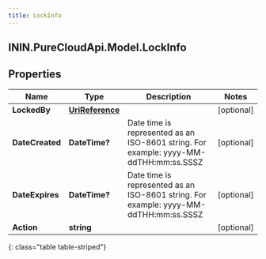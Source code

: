 ```yaml
---
title: LockInfo
---
```

## ININ.PureCloudApi.Model.LockInfo

## Properties

|Name | Type | Description | Notes|
|------------ | ------------- | ------------- | -------------|
| **LockedBy** | [**UriReference**](UriReference.html) |  | [optional] |
| **DateCreated** | **DateTime?** | Date time is represented as an ISO-8601 string. For example: yyyy-MM-ddTHH:mm:ss.SSSZ | [optional] |
| **DateExpires** | **DateTime?** | Date time is represented as an ISO-8601 string. For example: yyyy-MM-ddTHH:mm:ss.SSSZ | [optional] |
| **Action** | **string** |  | [optional] |
{: class="table table-striped"}


